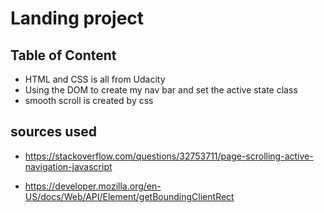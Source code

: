 # Landing project

## Table of Content

- HTML and CSS is all from Udacity
- Using the DOM to create my nav bar and set the active state class
- smooth scroll is created by css

## sources used

- https://stackoverflow.com/questions/32753711/page-scrolling-active-navigation-javascript

- https://developer.mozilla.org/en-US/docs/Web/API/Element/getBoundingClientRect
